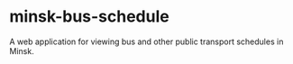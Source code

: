 # minsk-bus-schedule
A web application for viewing bus and other public transport schedules in Minsk.
